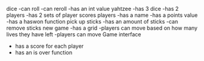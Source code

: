 dice
-can roll 
-can reroll
-has an int value
yahtzee 
-has 3 dice
-has 2 players
-has 2 sets of player scores
players
-has a name 
-has a points value
-has a haswon function
pick up sticks 
-has an amount of sticks 
-can remove sticks
new game 
-has a grid
-players can move based on how many lives they have left
-players can move
Game interface
- has a score for each player
- has an is over function
